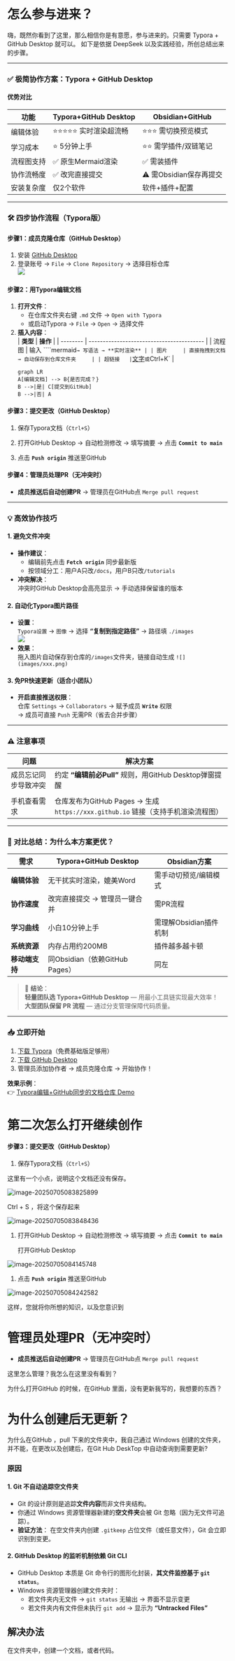 # 怎么参与进来？

嗨，既然你看到了这里，那么相信你是有意愿，参与进来的。只需要 Typora + GitHub Desktop  就可以。 如下是依据 DeepSeek 以及实践经验，所创总结出来的步骤。

---

### ✅ **极简协作方案：Typora + GitHub Desktop**
#### 优势对比
| **功能**   | Typora+GitHub Desktop | Obsidian+GitHub        |
| ---------- | --------------------- | ---------------------- |
| 编辑体验   | ⭐⭐⭐⭐⭐ 实时渲染超流畅  | ⭐⭐⭐ 需切换预览模式     |
| 学习成本   | ⭐ 5分钟上手           | ⭐⭐ 需学插件/双链笔记   |
| 流程图支持 | ✅ 原生Mermaid渲染     | ✅ 需装插件             |
| 协作流畅度 | ✅ 改完直接提交        | ⚠️ 需Obsidian保存再提交 |
| 安装复杂度 | 仅2个软件             | 软件+插件+配置         |

---

### 🛠️ **四步协作流程（Typora版）**
#### 步骤1：成员克隆仓库（GitHub Desktop）
1. 安装 [GitHub Desktop](https://desktop.github.com/)
2. 登录账号 → `File` → `Clone Repository` → 选择目标仓库  
   ![](https://docs.github.com/assets/cb-29498/images/help/desktop/clone-repository-list.png)

#### 步骤2：用Typora编辑文档
1. **打开文件**：  
   - 在仓库文件夹右键 `.md` 文件 → `Open with Typora`  
   - 或启动Typora → `File` → `Open` → 选择文件
2. **插入内容**：  
   | **类型** | **操作**                                  |
   | -------- | ----------------------------------------- |
   | 流程图   | 输入 ````mermaid` → 写语法 → **实时渲染** |
   | 图片     | 直接拖拽到文档 → 自动保存到仓库文件夹     |
   | 超链接   | `[文字](URL)` 或 `Ctrl+K`                 |
   ```mermaid
   graph LR
   A[编辑文档] --> B{是否完成？}
   B -->|是| C[提交到GitHub]
   B -->|否| A
   ```

#### 步骤3：提交更改（GitHub Desktop）
1. 保存Typora文档（`Ctrl+S`）
2. 打开GitHub Desktop → 自动检测修改 → 填写摘要 → 点击 **`Commit to main`**  
   
3. 点击 **`Push origin`** 推送至GitHub

#### 步骤4：管理员处理PR（无冲突时）
- **成员推送后自动创建PR** → 管理员在GitHub点 `Merge pull request`  

---

### 💡 **高效协作技巧**
#### 1. 避免文件冲突
- **操作建议**：  
  - 编辑前先点击 **`Fetch origin`** 同步最新版  
  - 按领域分工：用户A只改`/docs`，用户B只改`/tutorials`
- **冲突解决**：  
  冲突时GitHub Desktop会高亮显示 → 手动选择保留谁的版本

#### 2. 自动化Typora图片路径
- **设置**：  
  `Typora设置` → `图像` → 选择 **“复制到指定路径”** → 路径填 `./images`  
  ![](https://typora.io/img/typora-image-settings.png)
- **效果**：  
  拖入图片自动保存到仓库的`/images`文件夹，链接自动生成 `![](images/xxx.png)`

#### 3. 免PR快速更新（适合小团队）
- **开启直接推送权限**：  
  仓库 `Settings` → `Collaborators` → 赋予成员 **`Write`** 权限  
  → 成员可直接 `Push` 无需PR（省去合并步骤）

---

### ⚠️ **注意事项**
| **问题**             | **解决方案**                                                 |
| -------------------- | ------------------------------------------------------------ |
| 成员忘记同步导致冲突 | 约定 **“编辑前必Pull”** 规则，用GitHub Desktop弹窗提醒       |
|                      |                                                              |
| 手机查看需求         | 仓库发布为GitHub Pages → 生成 `https://xxx.github.io` 链接（支持手机渲染流程图） |

---

### 🌟 **对比总结：为什么本方案更优？**
| **需求**       | **Typora+GitHub Desktop**      | **Obsidian方案**       |
| -------------- | ------------------------------ | ---------------------- |
| **编辑体验**   | 无干扰实时渲染，媲美Word       | 需手动切预览/编辑模式  |
| **协作速度**   | 改完直接提交 → 管理员一键合并  | 需PR流程               |
| **学习曲线**   | 小白10分钟上手                 | 需理解Obsidian插件机制 |
| **系统资源**   | 内存占用约200MB                | 插件越多越卡顿         |
| **移动端支持** | 同Obsidian（依赖GitHub Pages） | 同左                   |

> 💎 **结论**：  
> **轻量团队选 Typora+GitHub Desktop** — 用最小工具链实现最大效率！  
> **大型团队保留 PR 流程** — 通过分支管理保障代码质量。

---

### 📥 立即开始
1. [下载 Typora](https://typora.io/)（免费基础版足够用）  
2. [下载 GitHub Desktop](https://desktop.github.com/)  
3. 管理员添加协作者 → 成员克隆仓库 → 开始协作！  

**效果示例**：  
👉 [Typora编辑+GitHub同步的文档仓库 Demo](https://github.com/typora/typora-issues)





# 第二次怎么打开继续创作





#### 步骤3：提交更改（GitHub Desktop）

1. 保存Typora文档（`Ctrl+S`）

这里有一个小点，说明这个文档还没有保存。

![image-20250705083825899](./assets/image-20250705083825899.png)

 Ctrl + S ，将这个保存起来

![image-20250705083848436](./assets/image-20250705083848436.png)



1. 打开GitHub Desktop → 自动检测修改 → 填写摘要 → 点击 **`Commit to main`**  

   

   打开GitHub Desktop






![image-20250705084145748](./assets/image-20250705084145748.png)



1. 点击 **`Push origin`** 推送至GitHub

![image-20250705084242582](./assets/image-20250705084242582.png)

这样，您就将你所想的知识，以及您意识到













# 管理员处理PR（无冲突时）

- **成员推送后自动创建PR** → 管理员在GitHub点 `Merge pull request` 

这里怎么管理？我怎么在这里没有看到？

为什么打开GitHub 的时候，在GitHub 里面，没有更新我写的，我想要的东西？







# 为什么创建后无更新？

为什么在GitHub ，pull 下来的文件夹中，我自己通过 Windows 创建的文件夹，并不能，在更改以及创建后，在Git Hub DeskTop 中自动查询到需要更新?



### 原因

#### 1. **Git 不自动追踪空文件夹**

- Git 的设计原则是追踪**文件内容**而非文件夹结构。
- 你通过 Windows 资源管理器新建的**空文件夹**会被 Git 忽略（因为无文件可追踪）。
- **验证方法**：
  在空文件夹内创建 `.gitkeep` 占位文件（或任意文件），Git 会立即识别到变更。

#### 2. **GitHub Desktop 的监听机制依赖 Git CLI**

- GitHub Desktop 本质是 Git 命令行的图形化封装，**其文件监控基于 `git status`**。
- Windows 资源管理器创建文件夹时：
  - 若文件夹内无文件 → `git status` 无输出 → 界面不显示变更
  - 若文件夹内有文件但未执行 `git add` → 显示为 **“Untracked Files”**



## 解决办法

在文件夹中，创建一个文档，或者代码。























